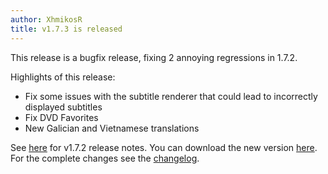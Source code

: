 ```yaml
---
author: XhmikosR
title: v1.7.3 is released
---
```


This release is a bugfix release, fixing 2 annoying regressions in 1.7.2.

<!--more-->

Highlights of this release:

* Fix some issues with the subtitle renderer that could lead to incorrectly displayed subtitles
* Fix DVD Favorites
* New Galician and Vietnamese translations

See [here](/2014/01/26/1.7.2-released/) for v1.7.2 release notes.
You can download the new version [here](/downloads/).
For the complete changes see the [changelog](/changelog/).
